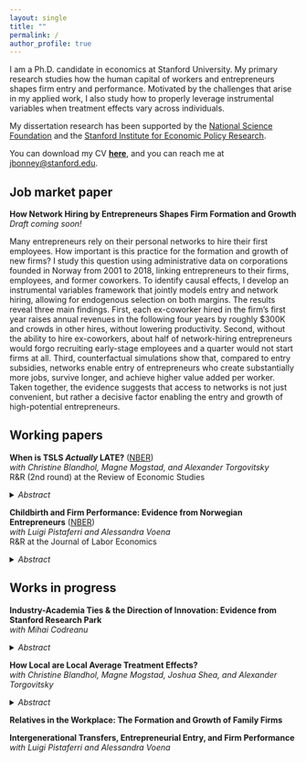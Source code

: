 ```yaml
---
layout: single
title: ""
permalink: /
author_profile: true
---
```


<style>
/* Hide the entire top masthead (kills hamburger + any nav) */
.masthead,
.greedy-nav__toggle,
.greedy-nav { display: none !important; }

/* Hide any dark-mode / sun icon toggles */
#mode-toggle, .mode-toggle, #theme-toggle { display: none !important; }

/* Hide the footer (sitemap, GitHub link, RSS) */
.page__footer { display: none !important; }

/* Hide the page title in the content area (keep name only in sidebar) */
.page__title { display: none !important; }

/* Hide links under the photo in the sidebar */
.author__urls-wrapper, .author__urls { display: none !important; }
</style>

I am a Ph.D. candidate in economics at Stanford University.
My primary research studies how the human capital of workers and entrepreneurs shapes firm entry and performance.
Motivated by the challenges that arise in my applied work, I also study how to properly leverage instrumental variables when treatment effects vary across individuals.

My dissertation research has been supported by the [National Science Foundation](https://www.nsf.gov/funding/opportunities/grfp-nsf-graduate-research-fellowship-program) and the [Stanford Institute for Economic Policy Research](https://siepr.stanford.edu).

You can download my CV [**here**](/files/Bonney_CV_2025-09-05.pdf), and you can reach me at [jbonney@stanford.edu](mailto:jbonney@stanford.edu).

## Job market paper

**How Network Hiring by Entrepreneurs Shapes Firm Formation and Growth**  
*Draft coming soon!*

Many entrepreneurs rely on their personal networks to hire their first employees. How important is this practice for the formation and growth of new firms? I study this question using administrative data on corporations founded in Norway from 2001 to 2018, linking entrepreneurs to their firms, employees, and former coworkers. To identify causal effects, I develop an instrumental variables framework that jointly models entry and network hiring, allowing for endogenous selection on both margins. The results reveal three main findings. First, each ex-coworker hired in the firm’s first year raises annual revenues in the following four years by roughly $300K and crowds in other hires, without lowering productivity. Second, without the ability to hire ex-coworkers, about half of network-hiring entrepreneurs would forgo recruiting early-stage employees and a quarter would not start firms at all. Third, counterfactual simulations show that, compared to entry subsidies, networks enable entry of entrepreneurs who create substantially more jobs, survive longer, and achieve higher value added per worker. Taken together, the evidence suggests that access to networks is not just convenient, but rather a decisive factor enabling the entry and growth of high-potential entrepreneurs.

## Working papers

**When is TSLS *Actually* LATE?** ([NBER](https://www.nber.org/papers/w29709))  
*with Christine Blandhol, Magne Mogstad, and Alexander Torgovitsky*  
R&R (2nd round) at the Review of Economic Studies

<details>
  <summary><em>Abstract</em></summary>
  Linear instrumental variable estimators, such as two-stage least squares (TSLS), are commonly interpreted as estimating non-negatively weighted averages of causal effects, referred to as local average treatment effects (LATEs). We examine whether the LATE interpretation actually applies to the types of TSLS specifications that are used in practice. We show that if the specification includes covariates—which most empirical work does—then the LATE interpretation does not apply in general. Instead, the TSLS estimator will, in general, reflect treatment effects for both compliers and always/never-takers, and some treatment effects for the always/never-takers will necessarily be negatively weighted. We show that the only specifications that have a LATE interpretation are “saturated” specifications that control for covariates nonparametrically, implying that such specifications are both sufficient and necessary for TSLS to have a LATE interpretation, at least without additional parametric assumptions. This result is concerning because, as we document, empirical researchers almost never control for covariates nonparametrically, and rarely discuss or justify parametric specifications of covariates. We apply our results to thirteen empirical studies and find strong evidence that the LATE interpretation of TSLS is far from accurate for the types of specifications actually used in practice. We offer concrete recommendations for practice motivated by our theoretical and empirical results.
</details>

**Childbirth and Firm Performance: Evidence from Norwegian Entrepreneurs** ([NBER](https://www.nber.org/papers/w33448))  
*with Luigi Pistaferri and Alessandra Voena*  
R&R at the Journal of Labor Economics

<details>
  <summary><em>Abstract</em></summary>
Using multiple administrative data sources from Norway, we examine how firm performance changes after entrepreneurs become parents. Female-owned businesses experience a substantial decline in profits, steadily decreasing to 30% below baseline ten years post-childbirth. In contrast, male-owned businesses show no decline, often growing in revenues and costs after childbirth. The profit decline for female-owned firms is most pronounced among highly capable entrepreneurs, women who are majority owners, and those with working spouses. Entrepreneurial effort is key to performance, and our findings suggest that time demands from childbirth and childcare are a significant determinant of the decline in firm profits.
</details>

## Works in progress

**Industry-Academia Ties & the Direction of Innovation: Evidence from Stanford Research Park**  
*with Mihai Codreanu*

<details>
  <summary><em>Abstract</em></summary>
We analyze the effects of strengthening industry-academia ties on the amount and direction of innovation. We focus on the Stanford Research Park (SRP), a historical hub of technological progress and world's first university science park. We empirically investigate three aspects: the impact of a firm's presence in the SRP on its long-run outcomes; the relationship between inventors' coursework and patenting; and the effect of exposure to firms on professors' research. Our approach combines newly digitized mid-20th century data on public and private R&D-focused companies, SRP affiliates' Stanford coursework, and professors' electrical engineering journal publications. Using a difference-in-differences approach, we estimate that park tenants file 20 additional patents annually compared to similar firms who did not join but  were favored by the SRP's scientific head. Tenant patents also yield around 15 excess citations each and span much broader patent classes. Firm inventors who concurrently take Stanford courses are more likely to produce innovations relative to their co-workers. Their innovations are both broader and more highly cited. During the same time period, Stanford's electrical engineering professors begin to publish more often in the field's flagship journal, and a language analysis reveals that their research becomes closer in content to the inventions of SRP firms. 
</details>

**How Local are Local Average Treatment Effects?**  
*with Christine Blandhol, Magne Mogstad, Joshua Shea, and Alexander Torgovitsky*

<details>
  <summary><em>Abstract</em></summary>
Empirical researchers often use instrumental variables (IVs) to estimate a local average treatment effect (LATE), which reflects causal effects for the instrument-specific compliers. The subpopulation of compliers is often small and may not represent the actual subpopulation of interest, raising concerns about the external validity of the LATE. We develop a systematic approach for assessing the generalizability of LATEs. The approach uses the marginal treatment effect representation to link LATEs directly to alternative target parameters. These parameters can be bounded under the usual nonparametric IV assumptions. We demonstrate how these bounds can be significantly tightened by using nonparametric shape restrictions derived from economic theory or by imposing parametric structure. We examine the external validity of LATEs in three applications in development and labor economics. In each one, we demonstrate how to transparently trade-off stronger assumptions for sharper conclusions. The results reveal examples in which LATEs appear to generalize, as well as other examples in which LATEs do not generalize. Our findings show how researchers can use the marginal treatment effect framework not only to interpret IV estimates, but also to discipline and assess claims about their external validity.
</details>

**Relatives in the Workplace: The Formation and Growth of Family Firms**

**Intergenerational Transfers, Entrepreneurial Entry, and Firm Performance**  
*with Luigi Pistaferri and Alessandra Voena*


